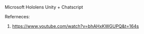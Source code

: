 Microsoft Hololens
Unity + Chatscript


Referneces:
  1. https://www.youtube.com/watch?v=bhAHxKWGUPQ&t=164s
